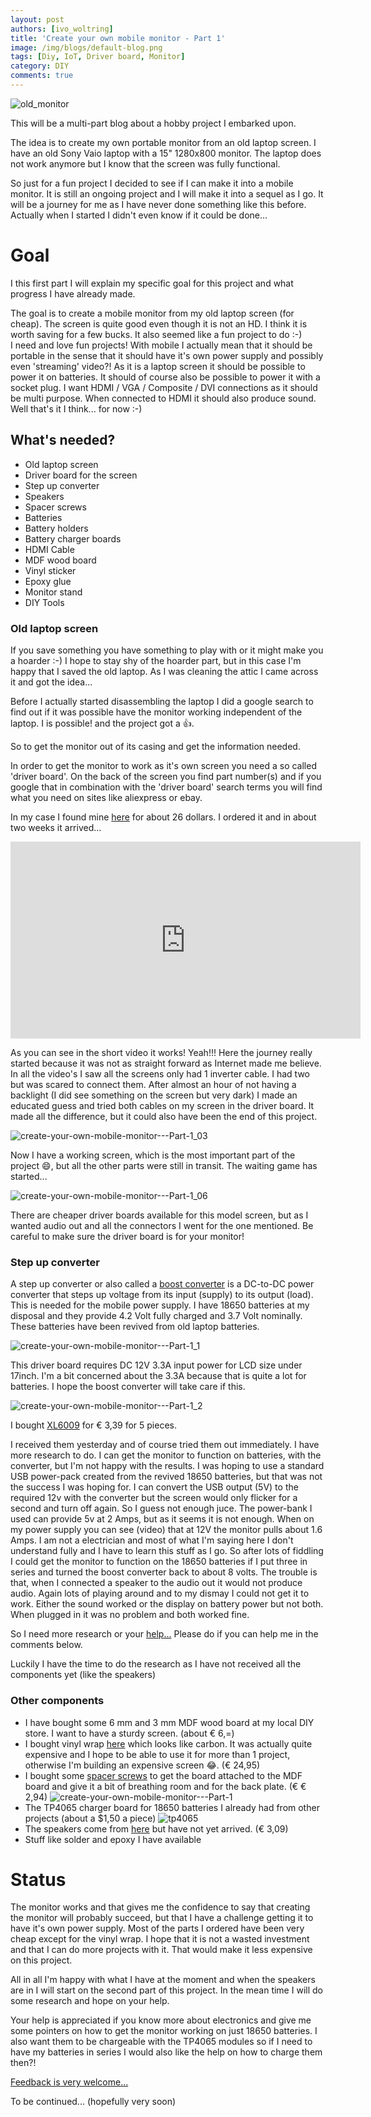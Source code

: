 ```yaml
---
layout: post
authors: [ivo_woltring]
title: 'Create your own mobile monitor - Part 1'
image: /img/blogs/default-blog.png
tags: [Diy, IoT, Driver board, Monitor]
category: DIY
comments: true
---
```



![old_monitor](/img/blogs/2018/create-your-own-mobile-monitor---Part-1/old_monitor.jpg)

This will be a multi-part blog about a hobby project I embarked upon.

The idea is to create my own portable monitor from an old laptop screen. I have an old Sony Vaio laptop with a 15" 1280x800 monitor.
The laptop does not work anymore but I know that the screen was fully functional.

So just for a fun project I decided to see if I can make it into a mobile monitor. It is still
an ongoing project and I will make it into a sequel as I go. It will be a journey for me as I have 
never done something like this before. Actually when I started I didn't even know if it could be done...

<!-- more -->

# Goal

I this first part I will explain my specific goal for this project and what progress I have already made.

The goal is to create a mobile monitor from my old laptop screen (for cheap). The screen is quite good even though it is not an HD.
I think it is worth saving for a few bucks. It also seemed like a fun project to do :-)  
I need and love fun projects!
With mobile I actually mean that it should be portable in the sense that it should have it's own power supply and possibly even 'streaming' video?!
As it is a laptop screen it should be possible to power it on batteries. It should of course also be possible to power it with a socket plug.
I want HDMI / VGA / Composite / DVI connections as it should be multi purpose. When connected to HDMI it should also produce sound.
Well that's it I think... for now :-)

## What's needed?

* Old laptop screen
* Driver board for the screen 
* Step up converter
* Speakers
* Spacer screws
* Batteries
* Battery holders
* Battery charger boards 
* HDMI Cable
* MDF wood board
* Vinyl sticker
* Epoxy glue
* Monitor stand
* DIY Tools

### Old laptop screen

If you save something you have something to play with or it might make you a hoarder :-) I hope to stay shy of the hoarder part, but in this case 
I'm happy that I saved the old laptop. As I was cleaning the attic I came across it and got the idea... 

Before I actually started disassembling the laptop I did a google search to find out if it was possible have the monitor working independent of the laptop.
I is possible! and the project got a 👍.

So to get the monitor out of its casing and get the information needed.


In order to get the monitor to work as it's own screen you need a so called 'driver board'. On the back of the screen you find part number(s) and if you google that
in combination with the 'driver board' search terms you will find what you need on sites like aliexpress or ebay.

In my case I found mine [here](https://nl.aliexpress.com/item/T-VST59-03-LCD-LED-Controller-Driver-Board-For-TX39D80VC1GAA-TV-HDMI-VGA-CVBS-USB-LVDS/32811383487.html) 
for about 26 dollars. I ordered it and in about two weeks it arrived...

<iframe width="560" height="315" src="https://www.youtube.com/embed/e4xdZ4oV9lQ" frameborder="0" allow="autoplay; encrypted-media" allowfullscreen></iframe>

As you can see in the short video it works! Yeah!!! 
Here the journey really started because it was not as straight forward as Internet made me believe. In all the video's I saw all the screens only had 1
inverter cable. I had two but was scared to connect them. After almost an hour of not having a backlight (I did see something on the screen but very dark) I 
made an educated guess and tried both cables on my screen in the driver board. It made all the difference, but it could also have been the end of this project.

![create-your-own-mobile-monitor---Part-1_03](/img/blogs/2018/create-your-own-mobile-monitor---Part-1/create-your-own-mobile-monitor---Part-1_03.jpg)

Now I have a working screen, which is the most important part of the project 😄, but all the other parts were still in transit. The waiting game has started...

![create-your-own-mobile-monitor---Part-1_06](/img/blogs/2018/create-your-own-mobile-monitor---Part-1/create-your-own-mobile-monitor---Part-1_06.jpg)

There are cheaper driver boards available for this model screen, but as I wanted audio out and all the connectors I went for the one mentioned.
Be careful to make sure the driver board is for your monitor!

### Step up converter

A step up converter or also called a [boost converter](https://en.wikipedia.org/wiki/Boost_converter) is a DC-to-DC power converter that steps up voltage from its input (supply) to its output (load).
This is needed for the mobile power supply. I have 18650 batteries at my disposal and they provide 4.2 Volt fully charged and 3.7 Volt nominally. These
batteries have been revived from old laptop batteries.

![create-your-own-mobile-monitor---Part-1_1](/img/blogs/2018/create-your-own-mobile-monitor---Part-1/create-your-own-mobile-monitor---Part-1_1.jpg)

This driver board requires DC 12V 3.3A input power for LCD size under 17inch. I'm a bit concerned about the 3.3A because that is quite a lot for batteries.
I hope the boost converter will take care if this.

![create-your-own-mobile-monitor---Part-1_2](/img/blogs/2018/create-your-own-mobile-monitor---Part-1/create-your-own-mobile-monitor---Part-1_2.jpg)

I bought [XL6009](https://www.aliexpress.com/item/1pcs-DC-DC-Adjustable-Step-up-boost-Power-Converter-Module-XL6009-Replace-LM2577/32355892507.html) for € 3,39 for 5 pieces.

I received them yesterday and of course tried them out immediately. I have more research to do. I can get the monitor to function on batteries, 
with the converter, but I'm not happy with the results. I was hoping to use a standard USB power-pack created from the revived 18650 batteries,
but that was not the success I was hoping for.
I can convert the USB output (5V) to the required 12v with the converter but the screen would only flicker for a second and turn off again. So I guess not enough juce.
The power-bank I used can provide 5v at 2 Amps, but as it seems it is not enough.
When on my power supply you can see (video) that at 12V the monitor pulls about 1.6 Amps. I am not a electrician and most of what I'm saying here 
I don't understand fully and I have to learn this stuff as I go.
So after lots of fiddling I could get the monitor to function on the 18650 batteries if I put three in series and turned the boost converter back
to about 8 volts. The trouble is that, when I connected a speaker to the audio out it would not produce audio. Again lots of playing around and 
to my dismay I could not get it to work. Either the sound worked or the display on battery power but not both. When plugged in it was no problem and
both worked fine.

So I need more research or your [help...](http://ivo2u.nl/5x) Please do if you can help me in the comments below.

Luckily I have the time to do the research as I have not received all the components yet (like the speakers)

### Other components

* I have bought some 6 mm and 3 mm MDF wood board at my local DIY store. I want to have a sturdy screen. (about € 6,=)
* I bought vinyl wrap [here](https://www.bol.com/nl/p/3d-carbon-car-wrap-folie-vinyl-auto-car-wrapping-carbonfolie-300-x-30-cm-zwart/9200000064224366/) which looks like carbon. It was actually quite expensive and I hope to be able to use it for more than 1 project, otherwise I'm building an expensive screen 😂. (€ 24,95)
* I bought some [spacer screws](https://www.aliexpress.com/item/MTGATHER-160Pcs-M3-Nylon-Black-M-F-Hex-Spacers-Screw-Nut-Assortment-Kit-Stand-off-Set/32802369082.html) to get the board attached to the MDF board and give it a bit of breathing room and for the back plate. (€ € 2,94)
![create-your-own-mobile-monitor---Part-1](/img/blogs/2018/create-your-own-mobile-monitor---Part-1/create-your-own-mobile-monitor---Part-1.jpg)
* The TP4065 charger board for 18650 batteries I already had from other projects (about a $1,50 a piece)
![tp4065](/img/blogs/2018/create-your-own-mobile-monitor---Part-1/tp4065.jpg)
* The speakers come from [here](https://www.aliexpress.com/item/2pcs-for-V29-V59-V56-3070-4-Ohm-5W-Passive-Speaker-Small-Loudspeaker-Universal-LCD-Driver/32830708912.html) but have not yet arrived. (€ 3,09)
* Stuff like solder and epoxy I have available

# Status

The monitor works and that gives me the confidence to say that creating the monitor will probably succeed, but that I have a challenge getting it to have it's own power supply. 
Most of the parts I ordered have been very cheap except for the vinyl wrap. I hope that it is not a wasted investment and that I can do more projects with it. 
That would make it less expensive on this project.

All in all I'm happy with what I have at the moment and when the speakers are in I will start on the second part of this project.
In the mean time I will do some research and hope on your help.

Your help is appreciated if you know more about electronics and give me some pointers on how to get the monitor working on just 18650 batteries.
I also want them to be chargeable with the TP4065 modules so if I need to have my batteries in series I would also like the help on how to charge them then?!

[Feedback is very welcome...](http://ivo2u.nl/5x)

To be continued... (hopefully very soon)

